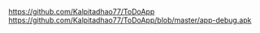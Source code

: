 https://github.com/Kalpitadhao77/ToDoApp
https://github.com/Kalpitadhao77/ToDoApp/blob/master/app-debug.apk
